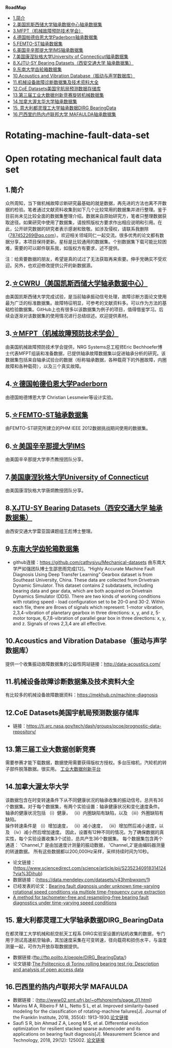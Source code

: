 **RoadMap**
<!-- TOC -->

- [1.简介](#1简介)
- [2.美国凯斯西储大学轴承数据中心轴承数据集](#2cwru美国凯斯西储大学轴承数据中心)
- [3.MFPT（机械故障预防技术学会）](#3MFPT机械故障预防技术学会)
- [4.德国帕德伯恩大学Paderborn轴承数据集](#4德国帕德伯恩大学Paderborn)
- [5.FEMTO-ST轴承数据集](#5femto-st轴承数据集)
- [6.美国辛辛那提大学IMS轴承数据集](#6美国辛辛那提大学ims)
- [7.美国康涅狄格大学University of Connecticut轴承数据集](#7美国康涅狄格大学university-of-connecticut)
- [8.XJTU-SY Bearing Datasets（西安交通大学 轴承数据集）](#8xjtu-sy-bearing-datasets西安交通大学-轴承数据集)
- [9.东南大学齿轮箱数据集](#9东南大学齿轮箱数据集)
- [10.Acoustics and Vibration Database（振动与声学数据库）](#10acoustics-and-vibration-database振动与声学数据库)
- [11.机械设备故障诊断数据集及技术资料大全](#11机械设备故障诊断数据集及技术资料大全)
- [12.CoE Datasets美国宇航局预测数据存储库](#12coe-datasets美国宇航局预测数据存储库)
- [13.第三届工业大数据创新竞赛旋转机械数据集](#13第三届工业大数据创新竞赛)
- [14.加拿大渥太华大学轴承数据集](#14加拿大渥太华大学)
- [15. 意大利都灵理工大学轴承数据DIRG BearingData](#15-意大利都灵理工大学轴承数据dirg_bearingdata)
- [16.巴西里约热内卢联邦大学 MAFAULDA轴承数据集](#16巴西里约热内卢联邦大学-mafaulda)

<!-- /TOC -->

# Rotating-machine-fault-data-set  
Open rotating mechanical fault data set
===

## 1.简介
  众所周知，当下做机械故障诊断研究最基础的就是数据，再先进的方法也离不开数据的检验。笔者通过文献资料收集到如下几个比较常用的数据集并进行整理。鉴于目前尚未见比较全面的数据集整理介绍。数据来自原始研究方，笔者只整理数据获取途径。如果研究中使用了数据集，请按照版权方要求作出相应说明和引用。在此，公开研究数据的研究者表示感谢和致敬。如涉及侵权，请联系我删除（787452269@qq.com）。欢迎相关领域同仁一起交流。很多优秀的论文都有数据分享，本项目保持更新。星标是比较通用的数据集。个别数据集下载可能比较困难，需要的可以邮件联系我，如版权方有要求，述不提供。


注：给索要数据的朋友，希望是真的试过了无法获取再来索要。伸手党确实不受欢迎。另外，也欢迎修改提供公开的新数据源。


## 2.[☆CWRU（美国凯斯西储大学轴承数据中心）](./doc/CWRU.md)
   由美国凯斯西储大学完成试验，是当前轴承振动信号处理，故障诊断方面论文使用最为广泛的标准数据集。故障特征明显，可参考的文献资料多。可以作为方法的基础检验数据集。GitHub上也有很多以该数据集为例子的项目，值得借鉴学习。后续会逐渐对该数据集的使用情况进行总结综述。欢迎提供素材。  
	
## 3.[☆MFPT（机械故障预防技术学会）](./doc/MFPT.md)
  由美国机械故障预防技术学会提供，NRG Systems总工程师Eric Bechhoefer博士代表MFPT组装和准备数据，已提供轴承故障数据集以促进轴承分析的研究。该数据集包括来自轴承试验台的数据（标称轴承数据，各种载荷下的外圈故障，内圈故障和各种载荷），以及三个真实故障。  
  
## 4.[☆德国帕德伯恩大学Paderborn](./doc/Paderborn.md)
  由德国帕德博恩大学 Christian Lessmeier等设计实验。

## 5.[☆FEMTO-ST轴承数据集](./doc/FEMTO_ST.md)
 由FEMTO-ST研究所建立的PHM IEEE 2012数据挑战期间使用的数据集。

## 6.[☆美国辛辛那提大学IMS](./doc/IMS.md)
由美国辛辛那提大学李杰教授团队分享。  

## 7.[美国康涅狄格大学University of Connecticut](./doc/Connecticut.md)
 由美国康涅狄格大学唐炯教授团队分享。

## 8.[XJTU-SY Bearing Datasets（西安交通大学 轴承数据集）](./doc/XJTU_SY.md)
由西安交通大学雷亚国课题组王彪博士整理。

## 9.[东南大学齿轮箱数据集](./doc/SEU.md)
* github连接：https://github.com/cathysiyu/Mechanical-datasets
由东南大学严如强团队博士生邵思雨完成[12]。“Highly Accurate Machine Fault Diagnosis Using Deep Transfer Learning”
Gearbox dataset is from Southeast University, China. These data are collected from Drivetrain Dynamic Simulator. This dataset contains 2 subdatasets, including bearing data and gear data, which are both acquired on Drivetrain Dynamics Simulator (DDS). There are two kinds of working conditions with rotating speed - load configuration set to be 20-0 and 30-2. Within each file, there are 8rows of signals which represent: 1-motor vibration, 2,3,4-vibration of planetary gearbox in three directions: x, y, and z, 5-motor torque, 6,7,8-vibration of parallel gear box in three directions: x, y, and z. Signals of rows 2,3,4 are all effective. 

## 10.Acoustics and Vibration Database（振动与声学数据库）
提供一个收集振动故障数据集的公益性网站链接：http://data-acoustics.com/


## 11.机械设备故障诊断数据集及技术资料大全
有比较多的机械设备故障数据资料：https://mekhub.cn/machine-diagnosis


## 12.CoE Datasets美国宇航局预测数据存储库
* 链接：https://ti.arc.nasa.gov/tech/dash/groups/pcoe/prognostic-data-repository/  

## 13.第三届工业大数据创新竞赛
  需要参赛才能下载数据，数据使用需要获得版权方授权。多台压缩机，汽轮机的转子部件脱落数据。很实用。
   [工业大数据创新平台](http://industrial-bigdata.com/competition/competitionAction!showDetail2019.action?competition.competitionId=5)

## 14.加拿大渥太华大学  
该数据包含在时变转速条件下从不同健康状况的轴承收集的振动信号。总共有36个数据集。对于每个数据集，有两个实验设置：轴承健康状况和变化速度条件。  
轴承的健康状况包括  （i）健康，  （ii）内圈缺陷有缺陷，以及  （iii）外圈缺陷有缺陷。  
操作转速条件是  （i）增加速度，  （ii）减小速度，  （iii）增加然后减小速度，以及  （iv）减小然后增加速度。  因此，设置有12种不同的情况。为了确保数据的真实性，每个实验设置收集3个试验，总共产生36个数据集。  每个数据集包含两个通道：  'Channel_1' 是由加速度计测量的振动数据，  'Channel_2'是由编码器测量的转速数据。  所有这些数据都以200,000Hz采样，采样持续时间为10秒。

  * 论文链接：(https://www.sciencedirect.com/science/article/pii/S2352340918314124?via%3Dihub)
  * 数据链接：(https://data.mendeley.com/datasets/v43hmbwxpm/1)
  * 已经发表的论文：[Bearing fault diagnosis under unknown time-varying rotational speed conditions via multiple time-frequency curve extraction](https://www.sciencedirect.com/science/article/pii/S0022460X17307678?via%3Dihub)
  * [A method for tachometer-free and resampling-free bearing fault diagnostics under time-varying speed conditions](https://www.sciencedirect.com/science/article/pii/S026322411831011X)
  
 ## 15. 意大利都灵理工大学轴承数据DIRG_BearingData
 在都灵理工大学机械和航空航天工程系 DIRG实验室设置的钻机收集的数据，专门用于测试高速航空轴承，其加速度采集在可变转速，径向载荷和损伤水平，与温度测量一起，可作为开放存取数据提供。
 * 数据链接:(ftp://ftp.polito.it/people/DIRG_BearingData/)
 * 论文链接:[The Politecnico di Torino rolling bearing test rig: Description and analysis of open access data](https://www.sciencedirect.com/science/article/pii/S0888327018306800?via%3Dihub)
 
 ## 16.巴西里约热内卢联邦大学 MAFAULDA
 * 数据链接：(http://www02.smt.ufrj.br/~offshore/mfs/page_01.html)
 * Marins M A, Ribeiro F M L, Netto S L, et al. Improved similarity-based modeling for the classification of rotating-machine failures[J]. Journal of the Franklin Institute, 2018, 355(4): 1913-1930.[论文链接](https://www.sciencedirect.com/science/article/pii/S0016003217303678)
 * Saufi S R, bin Ahmad Z A, Leong M S, et al. Differential evolution optimization for resilient stacked sparse autoencoder and its applications on bearing fault diagnosis[J]. Measurement Science and Technology, 2018, 29(12): 125002. [论文链接](https://iopscience.iop.org/article/10.1088/1361-6501/aae5b2/meta)

